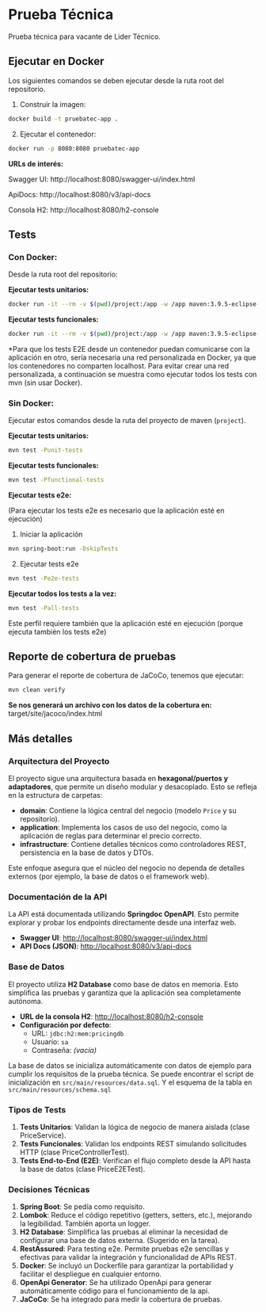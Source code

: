 # Prueba Técnica
Prueba técnica para vacante de Lider Técnico.

## **Ejecutar en Docker**

Los siguientes comandos se deben ejecutar desde la ruta root del repositorio.

1. Construir la imagen:
```bash
docker build -t pruebatec-app .
```

2. Ejecutar el contenedor:
```bash
docker run -p 8080:8080 pruebatec-app
```

**URLs de interés:**

Swagger UI: http://localhost:8080/swagger-ui/index.html

ApiDocs: http://localhost:8080/v3/api-docs

Consola H2: http://localhost:8080/h2-console

## Tests

### Con Docker:

Desde la ruta root del repositorio:

**Ejecutar tests unitarios:**
```bash
docker run -it --rm -v $(pwd)/project:/app -w /app maven:3.9.5-eclipse-temurin-21 mvn test -Punit-tests
```

**Ejecutar tests funcionales:**
```bash
docker run -it --rm -v $(pwd)/project:/app -w /app maven:3.9.5-eclipse-temurin-21 mvn test -Pfunctional-tests
```

*Para que los tests E2E desde un contenedor puedan comunicarse con la aplicación en otro, sería necesaria una red personalizada en Docker, ya que los contenedores no comparten localhost.
Para evitar crear una red personalizada, a continuación se muestra como ejecutar todos los tests con mvn (sin usar Docker).

### Sin Docker:

Ejecutar estos comandos desde la ruta del proyecto de maven (`project`).

**Ejecutar tests unitarios:**

```bash
mvn test -Punit-tests
```

**Ejecutar tests funcionales:**

```bash
mvn test -Pfunctional-tests
```

**Ejecutar tests e2e:**

(Para ejecutar los tests e2e es necesario que la aplicación esté en ejecución)

1. Iniciar la aplicación
```bash
mvn spring-boot:run -DskipTests
```
2. Ejecutar tests e2e
```bash
mvn test -Pe2e-tests
```

**Ejecutar todos los tests a la vez:**
```bash
mvn test -Pall-tests
```
Este perfil requiere también que la aplicación esté en ejecución (porque ejecuta también los tests e2e)

## Reporte de cobertura de pruebas

Para generar el reporte de cobertura de JaCoCo, tenemos que ejecutar:

```sh
mvn clean verify
```

**Se nos generará un archivo con los datos de la cobertura en:** target/site/jacoco/index.html

## Más detalles

### Arquitectura del Proyecto

El proyecto sigue una arquitectura basada en **hexagonal/puertos y adaptadores**, que permite un diseño modular y desacoplado. Esto se refleja en la estructura de carpetas:

- **domain**: Contiene la lógica central del negocio (modelo `Price` y su repositorio).
- **application**: Implementa los casos de uso del negocio, como la aplicación de reglas para determinar el precio correcto.
- **infrastructure**: Contiene detalles técnicos como controladores REST, persistencia en la base de datos y DTOs.

Este enfoque asegura que el núcleo del negocio no dependa de detalles externos (por ejemplo, la base de datos o el framework web).

### Documentación de la API

La API está documentada utilizando **Springdoc OpenAPI**. Esto permite explorar y probar los endpoints directamente desde una interfaz web.

- **Swagger UI**: [http://localhost:8080/swagger-ui/index.html](http://localhost:8080/swagger-ui/index.html)
- **API Docs (JSON)**: [http://localhost:8080/v3/api-docs](http://localhost:8080/v3/api-docs)

### Base de Datos

El proyecto utiliza **H2 Database** como base de datos en memoria. Esto simplifica las pruebas y garantiza que la aplicación sea completamente autónoma.

- **URL de la consola H2**: [http://localhost:8080/h2-console](http://localhost:8080/h2-console)
- **Configuración por defecto**:
  - URL: `jdbc:h2:mem:pricingdb`
  - Usuario: `sa`
  - Contraseña: *(vacía)*

La base de datos se inicializa automáticamente con datos de ejemplo para cumplir los requisitos de la prueba técnica. Se puede encontrar el script de inicialización en `src/main/resources/data.sql`.
Y el esquema de la tabla en `src/main/resources/schema.sql`

### **Tipos de Tests**
1. **Tests Unitarios**: Validan la lógica de negocio de manera aislada (clase PriceService).
2. **Tests Funcionales**: Validan los endpoints REST simulando solicitudes HTTP (clase PriceControllerTest).
3. **Tests End-to-End (E2E)**: Verifican el flujo completo desde la API hasta la base de datos (clase PriceE2ETest).

### Decisiones Técnicas

1. **Spring Boot**: Se pedía como requisito.
2. **Lombok**: Reduce el código repetitivo (getters, setters, etc.), mejorando la legibilidad. También aporta un logger.
3. **H2 Database**: Simplifica las pruebas al eliminar la necesidad de configurar una base de datos externa. (Sugerido en la tarea).
4. **RestAssured**: Para testing e2e. Permite pruebas e2e sencillas y efectivas para validar la integración y funcionalidad de APIs REST.
5. **Docker**: Se incluyó un Dockerfile para garantizar la portabilidad y facilitar el despliegue en cualquier entorno.
6. **OpenApi Generator**: Se ha utilizado OpenApi para generar automáticamente código para el funcionamiento de la api.
7. **JaCoCo**: Se ha integrado para medir la cobertura de pruebas.